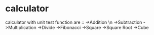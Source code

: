 # calculator
calculator with unit test
function are ::
->Addition \n
->Subtraction
->Multiplication
->Divide
->Fibonacci
->Square
->Square Root
->Cube
